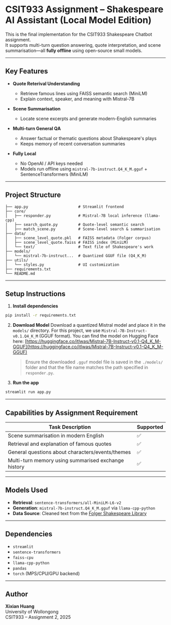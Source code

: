 # CSIT933 Assignment – Shakespeare AI Assistant (Local Model Edition)

This is the final implementation for the CSIT933 Shakespeare Chatbot assignment.  
It supports multi-turn question answering, quote interpretation, and scene summarisation—all **fully offline** using open-source small models.

---

## Key Features

- **Quote Reterival Understanding**

  - Retrieve famous lines using FAISS semantic search (MiniLM)
  - Explain context, speaker, and meaning with Mistral-7B

- **Scene Summarisation**

  - Locate scene excerpts and generate modern-English summaries

- **Multi-turn General QA**

  - Answer factual or thematic questions about Shakespeare's plays
  - Keeps memory of recent conversation summaries

- **Fully Local**
  - No OpenAI / API keys needed
  - Models run offline using `mistral-7b-instruct.Q4_K_M.gguf` + SentenceTransformers (MiniLM)

---

## Project Structure

```
├── app.py                      # Streamlit frontend
├── core/
│   ├── responder.py            # Mistral-7B local inference (llama-cpp)
│   ├── search_quote.py         # Quote-level semantic search
│   ├── match_scene.py          # Scene-level search & summarisation
├── data/
│   ├── scene_level_quote.pkl   # FAISS metadata (Folger corpus)
│   ├── scene_level_quote.faiss # FAISS index (MiniLM)
│   └── text/                   # Text file of Shakespeare's work
├── models/
│   └── mistral-7b-instruct...  # Quantized GGUF file (Q4_K_M)
├── utils/
│   └── styles.py               # UI customization
├── requirements.txt
└── README.md
```

---

## Setup Instructions

1. **Install dependencies**

```bash
pip install -r requirements.txt
```

2. **Download Model**
   Download a quantized Mistral model and place it in the `models/` directory.
   For this project, we use `Mistral-7B-Instruct-v0.1.Q4_K_M` (GGUF format).
   You can find the model on Hugging Face here:
   [https://huggingface.co/itlwas/Mistral-7B-Instruct-v0.1-Q4_K_M-GGUF](https://huggingface.co/itlwas/Mistral-7B-Instruct-v0.1-Q4_K_M-GGUF)

   > Ensure the downloaded `.gguf` model file is saved in the `./models/` folder and that the file name matches the path specified in `responder.py`.

3. **Run the app**

```bash
streamlit run app.py
```

---

## Capabilities by Assignment Requirement

| Task Description                                    | Supported |
| --------------------------------------------------- | --------- |
| Scene summarisation in modern English               | ✅        |
| Retrieval and explanation of famous quotes          | ✅        |
| General questions about characters/events/themes    | ✅        |
| Multi-turn memory using summarised exchange history | ✅        |

---

## Models Used

- **Retrieval**: `sentence-transformers/all-MiniLM-L6-v2`
- **Generation**: `mistral-7b-instruct.Q4_K_M.gguf` via `llama-cpp-python`
- **Data Source**: Cleaned text from the [Folger Shakespeare Library](https://www.folger.edu/)

---

## Dependencies

- `streamlit`
- `sentence-transformers`
- `faiss-cpu`
- `llama-cpp-python`
- `pandas`
- `torch` (MPS/CPU/GPU backend)

---

## Author

**Xixian Huang**  
University of Wollongong  
CSIT933 – Assignment 2, 2025
